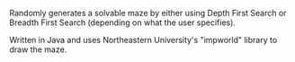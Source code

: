 Randomly generates a solvable maze by either using Depth First Search or Breadth First Search (depending on what the user specifies).

Written in Java and uses Northeastern University's "impworld" library to draw the maze.
